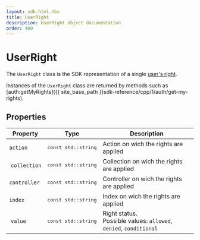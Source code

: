 ```yaml
---
layout: sdk.html.hbs
title: UserRight
description: UserRight object documentation
order: 400
---
```


# UserRight

The `UserRight` class is the SDK representation of a single [user's right](https://docs-v2.kuzzle.io/guide/1/essentials/user-authentication/#creating-users-default).

Instances of the `UserRight` class are returned by methods such as [auth:getMyRights]({{ site_base_path }}sdk-reference/cpp/1/auth/get-my-rights).

## Properties

| Property | Type | Description |
|--- |--- |--- |
| `action` | <pre>const std::string</pre> | Action on wich the rights are applied |
| `collection` | <pre>const std::string</pre> | Collection on wich the rights are applied |
| `controller` | <pre>const std::string</pre> | Controller on wich the rights are applied |
| `index` | <pre>const std::string</pre> | Index on wich the rights are applied |
| `value` | <pre>const std::string</pre> | Right status.<br/>Possible values: `allowed`, `denied`, `conditional` |
